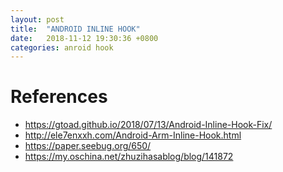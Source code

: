 ```yaml
---
layout: post
title:  "ANDROID INLINE HOOK"
date:   2018-11-12 19:30:36 +0800
categories: anroid hook
---
```

# References
- https://gtoad.github.io/2018/07/13/Android-Inline-Hook-Fix/
- http://ele7enxxh.com/Android-Arm-Inline-Hook.html
- https://paper.seebug.org/650/
- https://my.oschina.net/zhuzihasablog/blog/141872
